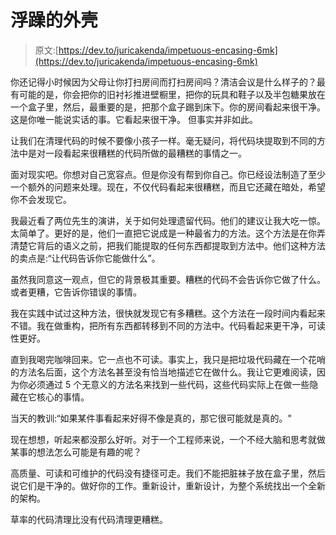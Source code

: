 # 浮躁的外壳

> 原文:[https://dev.to/juricakenda/impetuous-encasing-6mk](https://dev.to/juricakenda/impetuous-encasing-6mk)

你还记得小时候因为父母让你打扫房间而打扫房间吗？清洁会议是什么样子的？最有可能的是，你会把你的旧衬衫推进壁橱里，把你的玩具和鞋子以及半包糖果放在一个盒子里，然后，最重要的是，把那个盒子踢到床下。你的房间看起来很干净。这是你唯一能说实话的事。它看起来很干净。
但事实并非如此。

让我们在清理代码的时候不要像小孩子一样。毫无疑问，将代码块提取到不同的方法中是对一段看起来很糟糕的代码所做的最糟糕的事情之一。

面对现实吧。你想对自己宽容点。但是你没有帮到你自己。你已经设法制造了至少一个额外的问题来处理。现在，不仅代码看起来很糟糕，而且它还藏在暗处，希望你不会发现它。

我最近看了两位先生的演讲，关于如何处理遗留代码。他们的建议让我大吃一惊。太简单了。更好的是，他们一直把它说成是一种最省力的方法。这个方法是在你弄清楚它背后的语义之前，把我们能提取的任何东西都提取到方法中。他们这种方法的卖点是:“让代码告诉你它能做什么”。

虽然我同意这一观点，但它的背景极其重要。糟糕的代码不会告诉你它做了什么。或者更糟，它告诉你错误的事情。

我在实践中试过这种方法，很快就发现它有多糟糕。这个方法在一段时间内看起来不错。我在做重构，把所有东西都转移到不同的方法中。代码看起来更干净，可读性更好。

直到我喝完咖啡回来。它一点也不可读。事实上，我只是把垃圾代码藏在一个花哨的方法名后面，这个方法名甚至没有恰当地描述它在做什么。我让它更难阅读，因为你必须通过 5 个无意义的方法名来找到一些代码，这些代码实际上在做一些隐藏在它核心的事情。

当天的教训:“如果某件事看起来好得不像是真的，那它很可能就是真的。"

现在想想，听起来都没那么好听。对于一个工程师来说，一个不经大脑和思考就做某事的想法怎么可能是有趣的呢？

高质量、可读和可维护的代码没有捷径可走。我们不能把脏袜子放在盒子里，然后说它们是干净的。做好你的工作。重新设计，重新设计，为整个系统找出一个全新的架构。

草率的代码清理比没有代码清理更糟糕。